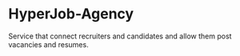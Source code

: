 # HyperJob-Agency
Service that connect recruiters and candidates and allow them post vacancies and resumes.
